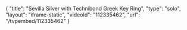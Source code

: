 {
    "title": "Sevilla Silver with Technibond Greek Key Ring",
    "type": "solo",
    "layout": "iframe-static",
    "videoId": "112335462",
    "url": "\/tvpembed\/112335462"
}